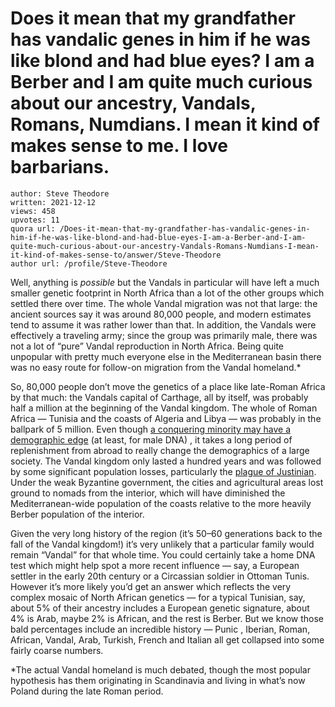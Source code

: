 # Does it mean that my grandfather has vandalic genes in him if he was like blond and had blue eyes? I am a Berber and I am quite much curious about our ancestry, Vandals, Romans, Numdians. I mean it kind of makes sense to me. I love barbarians.

	author: Steve Theodore
	written: 2021-12-12
	views: 458
	upvotes: 11
	quora url: /Does-it-mean-that-my-grandfather-has-vandalic-genes-in-him-if-he-was-like-blond-and-had-blue-eyes-I-am-a-Berber-and-I-am-quite-much-curious-about-our-ancestry-Vandals-Romans-Numdians-I-mean-it-kind-of-makes-sense-to/answer/Steve-Theodore
	author url: /profile/Steve-Theodore


Well, anything is _possible_  but the Vandals in particular will have left a much smaller genetic footprint in North Africa than a lot of the other groups which settled there over time. The whole Vandal migration was not that large: the ancient sources say it was around 80,000 people, and modern estimates tend to assume it was rather lower than that. In addition, the Vandals were effectively a traveling army; since the group was primarily male, there was not a lot of “pure” Vandal reproduction in North Africa. Being quite unpopular with pretty much everyone else in the Mediterranean basin there was no easy route for follow-on migration from the Vandal homeland.*

So, 80,000 people don’t move the genetics of a place like late-Roman Africa by that much: the Vandals capital of Carthage, all by itself, was probably half a million at the beginning of the Vandal kingdom. The whole of Roman Africa — Tunisia and the coasts of Algeria and Libya — was probably in the ballpark of 5 million. Even though [a conquering minority may have a demographic edge](https://www.quora.com/Why-did-the-indigenous-men-of-Brazil-not-leave-descendants-unlike-the-women-who-became-the-ancestors-of-a-30-of-Brazilians-Has-there-been-a-systematic-extermination-of-indigenous-men/answer/Ygor-Coelho) (at least, for male DNA) , it takes a long period of replenishment from abroad to really change the demographics of a large society. The Vandal kingdom only lasted a hundred years and was followed by some significant population losses, particularly the [plague of Justinian](https://en.wikipedia.org/wiki/Plague_of_Justinian). Under the weak Byzantine government, the cities and agricultural areas lost ground to nomads from the interior, which will have diminished the Mediterranean-wide population of the coasts relative to the more heavily Berber population of the interior.

Given the very long history of the region (it’s 50–60 generations back to the fall of the Vandal kingdom!) it’s very unlikely that a particular family would remain “Vandal” for that whole time. You could certainly take a home DNA test which might help spot a more recent influence — say, a European settler in the early 20th century or a Circassian soldier in Ottoman Tunis. However it’s more likely you’d get an answer which reflects the very complex mosaic of North African genetics — for a typical Tunisian, say, about 5% of their ancestry includes a European genetic signature, about 4% is Arab, maybe 2% is African, and the rest is Berber. But we know those bald percentages include an incredible history — Punic , Iberian, Roman, African, Vandal, Arab, Turkish, French and Italian all get collapsed into some fairly coarse numbers.



*The actual Vandal homeland is much debated, though the most popular hypothesis has them originating in Scandinavia and living in what’s now Poland during the late Roman period.

